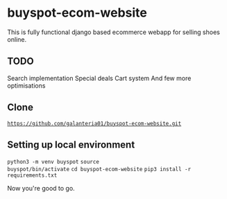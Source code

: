 # buyspot-ecom-website
This is fully functional django based ecommerce webapp for selling shoes online.
## TODO
Search implementation
Special deals
Cart system
And few more optimisations

## Clone
<code>https://github.com/galanteria01/buyspot-ecom-website.git</code>

## Setting up local environment
<code>python3 -m venv buyspot</code>
<code>source buyspot/bin/activate</code>
<code>cd buyspot-ecom-website</code>
<code>pip3 install -r requirements.txt</code>

Now you're good to go.
